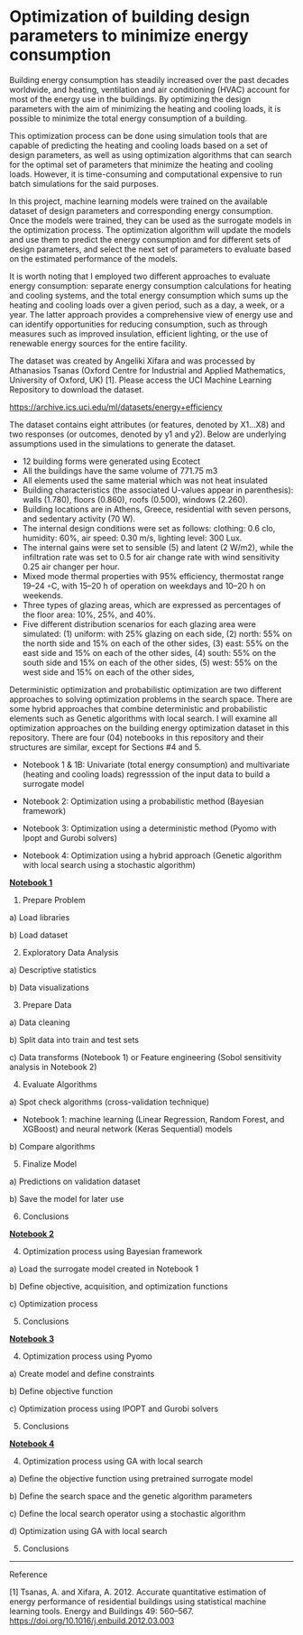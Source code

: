 # Optimization of building design parameters to minimize energy consumption

Building energy consumption has steadily increased over the past decades worldwide, and heating, ventilation and air conditioning (HVAC) account for most of the energy use in the buildings. By optimizing the design parameters with the aim of minimizing the heating and cooling loads, it is possible to minimize the total energy consumption of a building. 

This optimization process can be done using simulation tools that are capable of predicting the heating and cooling loads based on a set of design parameters, as well as using optimization algorithms that can search for the optimal set of parameters that minimize the heating and cooling loads. However, it is time-consuming and computational expensive to run batch simulations for the said purposes.

In this project, machine learning models were trained on the available dataset of design parameters and corresponding energy consumption. Once the models were trained, they can be used as the surrogate models in the optimization process. The optimization algorithm will update the models and use them to predict the energy consumption and for different sets of design parameters, and select the next set of parameters to evaluate based on the estimated performance of the models. 

It is worth noting that I employed two different approaches to evaluate energy consumption: separate energy consumption calculations for heating and cooling systems, and the total energy consumption which sums up the heating and cooling loads over a given period, such as a day, a week, or a year. The latter approach provides a comprehensive view of energy use and can identify opportunities for reducing consumption, such as through measures such as improved insulation, efficient lighting, or the use of renewable energy sources for the entire facility.

The dataset was created by Angeliki Xifara and was processed by Athanasios Tsanas (Oxford Centre for Industrial and Applied Mathematics, University of Oxford, UK) [1]. Please access the UCI Machine Learning Repository to download the dataset.

https://archive.ics.uci.edu/ml/datasets/energy+efficiency

The dataset contains eight attributes (or features, denoted by X1...X8) and two responses (or outcomes, denoted by y1 and y2). Below are underlying assumptions used in the simulations to generate the dataset. 

-	12 building forms were generated using Ecotect
-	All the buildings have the same volume of 771.75 m3
-	All elements used the same material which was not heat insulated
-	Building characteristics (the associated U-values appear in parenthesis): walls (1.780), floors (0.860), roofs (0.500), windows (2.260).
-	Building locations are in Athens, Greece, residential with seven persons, and sedentary activity (70 W).
-	The internal design conditions were set as follows: clothing: 0.6 clo, humidity: 60%, air speed: 0.30 m/s, lighting level: 300 Lux.
-	The internal gains were set to sensible (5) and latent (2 W/m2), while the infiltration rate was set to 0.5 for air change rate with wind sensitivity 0.25 air changer per hour.
-	Mixed mode thermal properties with 95% efficiency, thermostat range 19–24 ◦C, with 15–20 h of operation on weekdays and 10–20 h on weekends.
-	Three types of glazing areas, which are expressed as percentages of the floor area: 10%, 25%, and 40%.
-	Five different distribution scenarios for each glazing area were simulated:
(1) uniform: with 25% glazing on each side, 
(2) north: 55% on the north side and 15% on each of the other sides, 
(3) east: 55% on the east side and 15% on each of the other sides, 
(4) south: 55% on the south side and 15% on each of the other sides, 
(5) west: 55% on the west side and 15% on each of the other sides,

Deterministic optimization and probabilistic optimization are two different approaches to solving optimization problems in the search space. There are some hybrid approaches that combine deterministic and probabilistic elements such as Genetic algorithms with local search. I will examine all optimization approaches on the building energy optimization dataset in this repository. There are four (04) notebooks in this repository and their structures are similar, except for Sections #4 and 5.

- Notebook 1 & 1B: Univariate (total energy consumption) and multivariate (heating and cooling loads) regresssion of the input data to build a surrogate model

- Notebook 2: Optimization using a probabilistic method (Bayesian framework)

- Notebook 3: Optimization using a deterministic method (Pyomo with Ipopt and Gurobi solvers)

- Notebook 4: Optimization using a hybrid approach (Genetic algorithm with local search using a stochastic algorithm)

**<ins>Notebook 1</ins>**

1. Prepare Problem

a) Load libraries

b) Load dataset

2. Exploratory Data Analysis

a) Descriptive statistics

b) Data visualizations

3. Prepare Data

a) Data cleaning

b) Split data into train and test sets

c) Data transforms (Notebook 1) or Feature engineering (Sobol sensitivity analysis in Notebook 2) 

4. Evaluate Algorithms

a) Spot check algorithms (cross-validation technique)
   
   - Notebook 1: machine learning (Linear Regression, Random Forest, and XGBoost) and neural network (Keras Sequential) models

b) Compare algorithms

5. Finalize Model

a) Predictions on validation dataset

b) Save the model for later use

6. Conclusions


**<ins>Notebook 2</ins>**

4. Optimization process using Bayesian framework

a)	Load the surrogate model created in Notebook 1

b)	Define objective, acquisition, and optimization functions

c)	Optimization process

5. Conclusions

**<ins>Notebook 3</ins>**

4. Optimization process using Pyomo

a) Create model and define constraints

b) Define objective function

c) Optimization process using IPOPT and Gurobi solvers

5. Conclusions

**<ins>Notebook 4</ins>**

4. Optimization process using GA with local search

a) Define the objective function using pretrained surrogate model

b) Define the search space and the genetic algorithm parameters

c) Define the local search operator using a stochastic algorithm

d) Optimization using GA with local search 

5. Conclusions

-------------------------------------------------------------------------------------------------------------------------------------
Reference

[1]	Tsanas, A. and Xifara, A. 2012. Accurate quantitative estimation of energy performance of residential buildings using statistical machine learning tools. Energy and Buildings 49: 560–567. https://doi.org/10.1016/j.enbuild.2012.03.003 


